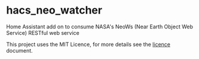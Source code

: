 # hacs_neo_watcher
Home Assistant add on to consume NASA's NeoWs (Near Earth Object Web Service) RESTful web service

This project uses the MIT Licence, for more details see the <a href="/doc/licence.md">licence</a> document.
